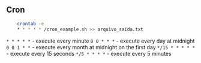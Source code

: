 ## Cron

```bash	
    crontab -e
    * * * * * /cron_example.sh >> arquivo_saida.txt
```

`* * * * *` - execute every minute
`0 0 * * *` - execute every day at midnight
`0 0 1 * *` - execute every month at midnight on the first day
`*/15 * * * * *` -  execute every 15 seconds
`*/5 * * * *` - execute every 5 minutes
